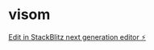 # visom

[Edit in StackBlitz next generation editor ⚡️](https://stackblitz.com/~/github.com/jesaias1/visom)